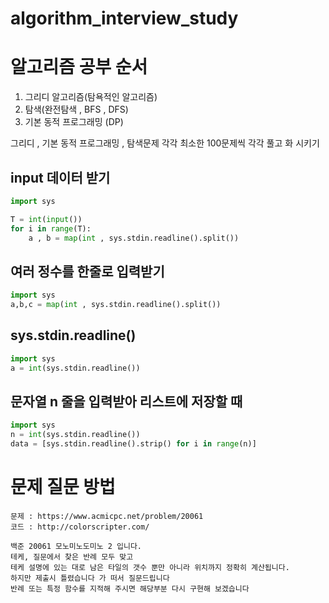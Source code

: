 # algorithm_interview_study

# 알고리즘 공부 순서

1. 그리디 알고리즘(탐욕적인 알고리즘)
2. 탐색(완전탐색 , BFS , DFS)
3. 기본 동적 프로그래밍 (DP)

그리디 , 기본 동적 프로그래밍 , 탐색문제 각각 최소한 100문제씩 각각 풀고 화 시키기 


## input 데이터 받기

```python
import sys

T = int(input()) 
for i in range(T):
    a , b = map(int , sys.stdin.readline().split())
```

## 여러 정수를 한줄로 입력받기 

```python
import sys
a,b,c = map(int , sys.stdin.readline().split())
```

## sys.stdin.readline() 

```python
import sys
a = int(sys.stdin.readline())
```

## 문자열 n 줄을 입력받아 리스트에 저장할 때

```python
import sys
n = int(sys.stdin.readline())
data = [sys.stdin.readline().strip() for i in range(n)]
```

# 문제 질문 방법

```
문제 : https://www.acmicpc.net/problem/20061
코드 : http://colorscripter.com/

백준 20061 모노미노도미노 2 입니다.
테케, 질문에서 찾은 반례 모두 맞고
테케 설명에 있는 대로 남은 타일의 갯수 뿐만 아니라 위치까지 정확히 계산됩니다.
하지만 제출시 틀렸습니다 가 떠서 질문드립니다
반례 또는 특정 함수를 지적해 주시면 해당부분 다시 구현해 보겠습니다
```
